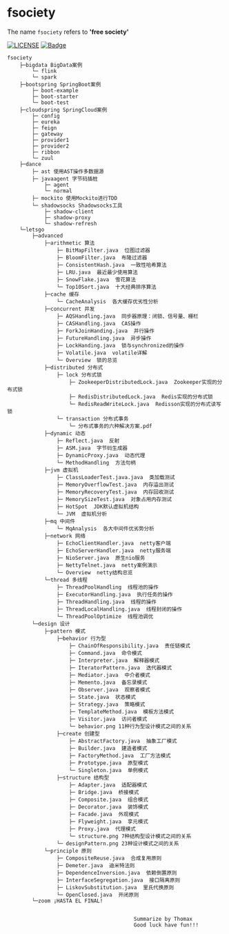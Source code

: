 fsociety
=======
The name `fsociety` refers to **'free society'**

[![LICENSE](https://img.shields.io/badge/license-Anti%20996-blue.svg)](https://github.com/996icu/996.ICU/blob/master/LICENSE)
[![Badge](https://img.shields.io/badge/link-996.icu-red.svg)](https://996.icu/#/zh_CN)

    fsociety
        ├─bigdata BigData案例
            └─ flink
            └─ spark
        ├─bootspring SpringBoot案例
            ├─ boot-example
            ├─ boot-starter
            └─ boot-test
        ├─cloudspring SpringCloud案例
            ├─ config
            ├─ eureka
            ├─ feign
            ├─ gateway
            ├─ provider1
            ├─ provider2
            ├─ ribbon
            └─ zuul
        ├─dance
            ├─ ast 使用AST操作多数据源
            ├─ javaagent 字节码插桩
                ├─ agent
                └─ normal
            ├─ mockito 使用Mockito进行TDD
            └─ shadowsocks Shadowsocks工具
                ├─ shadow-client
                ├─ shadow-proxy
                └─ shadow-refresh
        └─letsgo
            ├─advanced
                ├─arithmetic 算法
                    ├─ BitMapFilter.java  位图过滤器
                    ├─ BloomFilter.java  布隆过滤器
                    ├─ ConsistentHash.java  一致性哈希算法
                    ├─ LRU.java  最近最少使用算法
                    ├─ SnowFlake.java  雪花算法
                    └─ Top10Sort.java  十大经典排序算法
                ├─cache 缓存
                    └─ CacheAnalysis  各大缓存优劣性分析
                ├─concurrent 并发
                    ├─ AQSHandling.java  同步器原理：闭锁、信号量、栅栏
                    ├─ CASHandling.java  CAS操作
                    ├─ ForkJoinHanding.java  并行操作
                    ├─ FutureHandling.java  异步操作
                    ├─ LockHanding.java  锁与synchronized的操作
                    ├─ Volatile.java  volatile详解
                    └─ Overview  锁的总览
                ├─distributed 分布式
                    ├─ lock 分布式锁
                        ├─ ZookeeperDistributedLock.java  Zookeeper实现的分布式锁
                        ├─ RedisDistributedLock.java  Redis实现的分布式锁
                        └─ RedisReadWriteLock.java  Redisson实现的分布式读写锁
                    └─ transaction 分布式事务
                        └─ 分布式事务的六种解决方案.pdf
                ├─dynamic 动态
                    ├─ Reflect.java  反射
                    ├─ ASM.java  字节码生成器
                    ├─ DynamicProxy.java  动态代理
                    └─ MethodHandling  方法句柄
                ├─jvm 虚拟机
                    ├─ ClassLoaderTest.java.java  类加载测试
                    ├─ MemoryOverflowTest.java  内存溢出测试
                    ├─ MemoryRecoveryTest.java  内存回收测试
                    ├─ MemorySizeTest.java  对象占用内存测试
                    ├─ HotSpot  JDK默认虚拟机结构
                    └─ JVM  虚拟机分析
                ├─mq 中间件
                    └─ MqAnalysis  各大中间件优劣势分析
                ├─network 网络
                    ├─ EchoClientHandler.java  netty客户端
                    ├─ EchoServerHandler.java  netty服务端
                    ├─ NioServer.java  原生nio服务
                    ├─ NettyTelnet.java  netty案例演示
                    └─ Overview  netty结构总览
                └─thread 多线程
                    ├─ ThreadPoolHandling  线程池的操作
                    ├─ ExecutorHandling.java  执行任务的操作
                    ├─ ThreadHandling.java  线程的操作
                    ├─ ThreadLocalHandling.java  线程封闭的操作
                    └─ ThreadPoolOptimize  线程池调优
            └─design 设计
                ├─pattern 模式
                    ├─behavior 行为型
                        ├─ ChainOfResponsibility.java  责任链模式
                        ├─ Command.java  命令模式
                        ├─ Interpreter.java  解释器模式
                        ├─ IteratorPattern.java  迭代器模式
                        ├─ Mediator.java  中介者模式
                        ├─ Memento.java  备忘录模式
                        ├─ Observer.java  观察者模式
                        ├─ State.java  状态模式
                        ├─ Strategy.java  策略模式
                        ├─ TemplateMethod.java  模板方法模式
                        ├─ Visitor.java  访问者模式
                        └─ behavior.png 11种行为型设计模式之间的关系
                    ├─create 创建型
                        ├─ AbstractFactory.java  抽象工厂模式
                        ├─ Builder.java  建造者模式
                        ├─ FactoryMethod.java  工厂方法模式
                        ├─ Prototype.java  原型模式
                        └─ Singleton.java  单例模式
                    ├─structure 结构型
                        ├─ Adapter.java  适配器模式
                        ├─ Bridge.java  桥接模式
                        ├─ Composite.java  组合模式
                        ├─ Decorator.java  装饰模式
                        ├─ Facade.java  外观模式
                        ├─ Flyweight.java  享元模式
                        ├─ Proxy.java  代理模式
                        └─ structure.png 7种结构型设计模式之间的关系
                    └─ designPattern.png 23种设计模式之间的关系
                └─principle 原则
                    ├─ CompositeReuse.java  合成复用原则
                    ├─ Demeter.java  迪米特法则
                    ├─ DependenceInversion.java  依赖倒置原则
                    ├─ InterfaceSegregation.java  接口隔离原则
                    ├─ LiskovSubstitution.java  里氏代换原则
                    └─ OpenClosed.java  开闭原则
            └─zoom ¡HASTA EL FINAL!


                                             Summarize by Thomax
                                             Good luck have fun!!!
